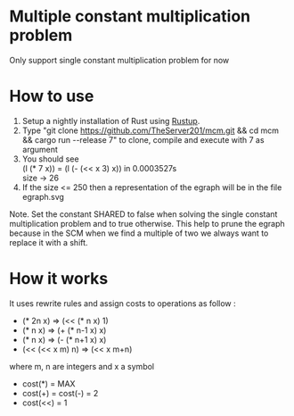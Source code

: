 # Multiple constant multiplication problem

Only support single constant multiplication problem for now

# How to use

1. Setup a nightly installation of Rust using [Rustup](https://rustup.rs/).
2. Type "git clone https://github.com/TheServer201/mcm.git && cd mcm && cargo run --release 7" to clone, compile and execute with 7 as argument
3. You should see  
(l (* 7 x)) = (l (- (<< x 3) x)) in 0.0003527s  
size -> 26
4. If the size <= 250 then a representation of the egraph will be in the file egraph.svg

Note. Set the constant SHARED to false when solving the single constant multiplication problem and to true otherwise. This help to prune the egraph because in the SCM when we find a multiple of two we always want to replace it with a shift.

# How it works
It uses rewrite rules and assign costs to operations as follow :
- (* 2n x) => (<< (* n x) 1)
- (* n x) => (+ (* n-1 x) x)
- (* n x) => (- (* n+1 x) x)
- (<< (<< x m) n) => (<< x m+n)

where m, n are integers and x a symbol

- cost(*) = MAX
- cost(+) = cost(-) = 2
- cost(<<) = 1
